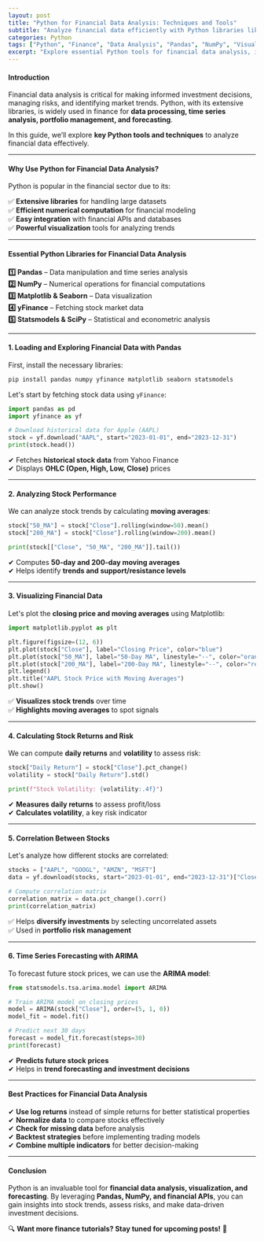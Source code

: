 ```yaml
---
layout: post
title: "Python for Financial Data Analysis: Techniques and Tools"
subtitle: "Analyze financial data efficiently with Python libraries like Pandas, NumPy, and Matplotlib"
categories: Python
tags: ["Python", "Finance", "Data Analysis", "Pandas", "NumPy", "Visualization"]
excerpt: "Explore essential Python tools for financial data analysis, including Pandas, NumPy, Matplotlib, and more. Learn how to analyze, visualize, and forecast financial trends."
---
```


#### Introduction

Financial data analysis is critical for making informed investment decisions, managing risks, and identifying market trends. Python, with its extensive libraries, is widely used in finance for **data processing, time series analysis, portfolio management, and forecasting**.

In this guide, we’ll explore **key Python tools and techniques** to analyze financial data effectively.

---

#### Why Use Python for Financial Data Analysis?

Python is popular in the financial sector due to its:

✅ **Extensive libraries** for handling large datasets  
✅ **Efficient numerical computation** for financial modeling  
✅ **Easy integration** with financial APIs and databases  
✅ **Powerful visualization** tools for analyzing trends

---

#### Essential Python Libraries for Financial Data Analysis

**1️⃣ Pandas** – Data manipulation and time series analysis  
**2️⃣ NumPy** – Numerical operations for financial computations  
**3️⃣ Matplotlib & Seaborn** – Data visualization  
**4️⃣ yFinance** – Fetching stock market data  
**5️⃣ Statsmodels & SciPy** – Statistical and econometric analysis

---

#### 1. Loading and Exploring Financial Data with Pandas

First, install the necessary libraries:

```sh  
pip install pandas numpy yfinance matplotlib seaborn statsmodels  
```

Let's start by fetching stock data using `yFinance`:

```python  
import pandas as pd  
import yfinance as yf

# Download historical data for Apple (AAPL)
stock = yf.download("AAPL", start="2023-01-01", end="2023-12-31")  
print(stock.head())  
```

✔ Fetches **historical stock data** from Yahoo Finance  
✔ Displays **OHLC (Open, High, Low, Close)** prices

---

#### 2. Analyzing Stock Performance

We can analyze stock trends by calculating **moving averages**:

```python  
stock["50_MA"] = stock["Close"].rolling(window=50).mean()  
stock["200_MA"] = stock["Close"].rolling(window=200).mean()

print(stock[["Close", "50_MA", "200_MA"]].tail())  
```

✔ Computes **50-day and 200-day moving averages**  
✔ Helps identify **trends and support/resistance levels**

---

#### 3. Visualizing Financial Data

Let's plot the **closing price and moving averages** using Matplotlib:

```python  
import matplotlib.pyplot as plt

plt.figure(figsize=(12, 6))  
plt.plot(stock["Close"], label="Closing Price", color="blue")  
plt.plot(stock["50_MA"], label="50-Day MA", linestyle="--", color="orange")  
plt.plot(stock["200_MA"], label="200-Day MA", linestyle="--", color="red")  
plt.legend()  
plt.title("AAPL Stock Price with Moving Averages")  
plt.show()  
```

✅ **Visualizes stock trends** over time  
✅ **Highlights moving averages** to spot signals

---

#### 4. Calculating Stock Returns and Risk

We can compute **daily returns** and **volatility** to assess risk:

```python  
stock["Daily Return"] = stock["Close"].pct_change()  
volatility = stock["Daily Return"].std()

print(f"Stock Volatility: {volatility:.4f}")  
```

✔ **Measures daily returns** to assess profit/loss  
✔ **Calculates volatility**, a key risk indicator

---

#### 5. Correlation Between Stocks

Let's analyze how different stocks are correlated:

```python  
stocks = ["AAPL", "GOOGL", "AMZN", "MSFT"]  
data = yf.download(stocks, start="2023-01-01", end="2023-12-31")["Close"]

# Compute correlation matrix
correlation_matrix = data.pct_change().corr()  
print(correlation_matrix)  
```

✅ Helps **diversify investments** by selecting uncorrelated assets  
✅ Used in **portfolio risk management**

---

#### 6. Time Series Forecasting with ARIMA

To forecast future stock prices, we can use the **ARIMA model**:

```python  
from statsmodels.tsa.arima.model import ARIMA

# Train ARIMA model on closing prices
model = ARIMA(stock["Close"], order=(5, 1, 0))  
model_fit = model.fit()

# Predict next 30 days
forecast = model_fit.forecast(steps=30)  
print(forecast)  
```

✔ **Predicts future stock prices**  
✔ Helps in **trend forecasting and investment decisions**

---

#### Best Practices for Financial Data Analysis

✔ **Use log returns** instead of simple returns for better statistical properties  
✔ **Normalize data** to compare stocks effectively  
✔ **Check for missing data** before analysis  
✔ **Backtest strategies** before implementing trading models  
✔ **Combine multiple indicators** for better decision-making

---

#### Conclusion

Python is an invaluable tool for **financial data analysis, visualization, and forecasting**. By leveraging **Pandas, NumPy, and financial APIs**, you can gain insights into stock trends, assess risks, and make data-driven investment decisions.

🔍 **Want more finance tutorials? Stay tuned for upcoming posts!** 🚀  
